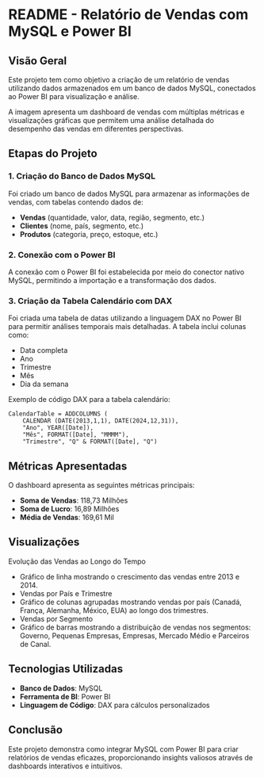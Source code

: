 # README - Relatório de Vendas com MySQL e Power BI

## Visão Geral

Este projeto tem como objetivo a criação de um relatório de vendas utilizando dados armazenados em um banco de dados MySQL, conectados ao Power BI para visualização e análise.

A imagem apresenta um dashboard de vendas com múltiplas métricas e visualizações gráficas que permitem uma análise detalhada do desempenho das vendas em diferentes perspectivas.

## Etapas do Projeto

### 1. Criação do Banco de Dados MySQL

Foi criado um banco de dados MySQL para armazenar as informações de vendas, com tabelas contendo dados de:

- **Vendas** (quantidade, valor, data, região, segmento, etc.)
- **Clientes** (nome, país, segmento, etc.)
- **Produtos** (categoria, preço, estoque, etc.)

### 2. Conexão com o Power BI

A conexão com o Power BI foi estabelecida por meio do conector nativo MySQL, permitindo a importação e a transformação dos dados.

### 3. Criação da Tabela Calendário com DAX

Foi criada uma tabela de datas utilizando a linguagem DAX no Power BI para permitir análises temporais mais detalhadas. A tabela inclui colunas como:

- Data completa
- Ano
- Trimestre
- Mês
- Dia da semana

Exemplo de código DAX para a tabela calendário:

```dax
CalendarTable = ADDCOLUMNS (
    CALENDAR (DATE(2013,1,1), DATE(2024,12,31)),
    "Ano", YEAR([Date]),
    "Mês", FORMAT([Date], "MMMM"),
    "Trimestre", "Q" & FORMAT([Date], "Q")
```
## Métricas Apresentadas
O dashboard apresenta as seguintes métricas principais:

* **Soma de Vendas**: 118,73 Milhões
* **Soma de Lucro**: 16,89 Milhões
* **Média de Vendas**: 169,61 Mil

## Visualizações
Evolução das Vendas ao Longo do Tempo

* Gráfico de linha mostrando o crescimento das vendas entre 2013 e 2014.
* Vendas por País e Trimestre
* Gráfico de colunas agrupadas mostrando vendas por país (Canadá, França, Alemanha, México, EUA) ao longo dos trimestres.
* Vendas por Segmento
* Gráfico de barras mostrando a distribuição de vendas nos segmentos: Governo, Pequenas Empresas, Empresas, Mercado Médio e Parceiros de Canal.

## Tecnologias Utilizadas
* **Banco de Dados**: MySQL
* **Ferramenta de BI**: Power BI
* **Linguagem de Código**: DAX para cálculos personalizados

## Conclusão
Este projeto demonstra como integrar MySQL com Power BI para criar relatórios de vendas eficazes, proporcionando insights valiosos através de dashboards interativos e intuitivos.

